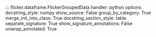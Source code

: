 ::: flicker.dataframe.FlickerGroupedData
    handler: python
    options:
        docstring_style: numpy
        show_source: False
        group_by_category: True
        merge_init_into_class: True
        docstring_section_style: table
        separate_signature: True
        show_signature_annotations: False
        unwrap_annotated: True
